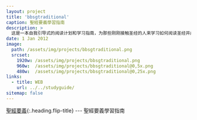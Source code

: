 ```yaml
---
layout: project
title: 'bbsgtraditional'
caption: 聖經要義學習指南
description: >
  这是一本自我引导式的阅读计划和学习指南，为那些刚刚接触圣经的人来学习如何阅读圣经并成为耶稣的追随者。
date: 1 Jan 2012
image: 
  path: /assets/img/projects/bbsgtraditional.png
  srcset: 
    1920w: /assets/img/projects/bbsgtraditional.png
    960w:  /assets/img/projects/bbsgtraditional@0,5x.png
    480w:  /assets/img/projects/bbsgtraditional@0,25x.png
links:
  - title: WEB
    url: ../../studyguide/
sitemap: false
---
```


[聖經要義](../studyguide/簡介.md){:.heading.flip-title} --- 聖經要義學習指南